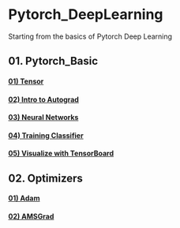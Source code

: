 # Pytorch_DeepLearning

Starting from the basics of Pytorch Deep Learning

## 01. Pytorch_Basic

#### <a href='https://github.com/KevinTheRainmaker/Pytorch_DeepLearning/blob/main/01_Pytorch_Basic/01_Tensor.ipynb'>01) Tensor</a>

#### <a href='https://github.com/KevinTheRainmaker/Pytorch_DeepLearning/blob/main/01_Pytorch_Basic/02_Intro_to_Autograd.ipynb'>02) Intro to Autograd</a>

#### <a href='https://github.com/KevinTheRainmaker/Pytorch_DeepLearning/blob/main/01_Pytorch_Basic/03_Neural_Networks.ipynb'>03) Neural Networks</a>

#### <a href='https://github.com/KevinTheRainmaker/Pytorch_DeepLearning/blob/main/01_Pytorch_Basic/04_Training_Classifier.ipynb'>04) Training Classifier</a>

#### <a href='https://github.com/KevinTheRainmaker/Pytorch_DeepLearning/blob/main/01_Pytorch_Basic/05_Visualize_with_TensorBoard.ipynb'>05) Visualize with TensorBoard</a>

## 02. Optimizers

#### <a href=https://github.com/KevinTheRainmaker/Pytorch_DeepLearning/blob/main/02_Optimizers/01_Adam.ipynb>01) Adam</a>

#### <a href=https://github.com/KevinTheRainmaker/Pytorch_DeepLearning/blob/main/02_Optimizers/02_AMSGrad.ipynb>02) AMSGrad</a>
